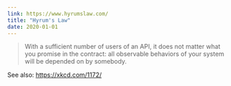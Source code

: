 ```yaml
---
link: https://www.hyrumslaw.com/
title: "Hyrum's Law"
date: 2020-01-01
---
```


> With a sufficient number of users of an API,
> it does not matter what you promise in the contract:
> all observable behaviors of your system
> will be depended on by somebody.

See also: https://xkcd.com/1172/
